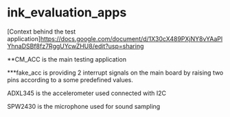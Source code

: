 # ink_evaluation_apps

[Context behind the test application]https://docs.google.com/document/d/1X30cX489PXjNY8vYAaPlYhnaDSBf8fz7RggUYcwZHU8/edit?usp=sharing

**CM_ACC is the main testing application

***fake_acc is providing 2 interrupt signals on the main board by raising two pins according to a some predefined values.

ADXL345 is the accelerometer used connected with I2C

SPW2430 is the microphone used for sound sampling 
